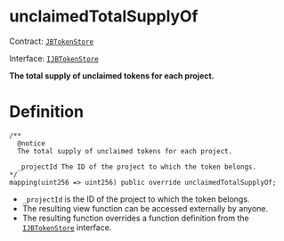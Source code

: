 # unclaimedTotalSupplyOf

Contract: [`JBTokenStore`](../)​‌

Interface: [`IJBTokenStore`](../../../interfaces/ijbtokenstore.md)

**The total supply of unclaimed tokens for each project.**

# Definition

```solidity
/**
  @notice
  The total supply of unclaimed tokens for each project.

  _projectId The ID of the project to which the token belongs.
*/
mapping(uint256 => uint256) public override unclaimedTotalSupplyOf;
```

* `_projectId` is the ID of the project to which the token belongs.
* The resulting view function can be accessed externally by anyone.
* The resulting function overrides a function definition from the [`IJBTokenStore`](../../../interfaces/ijbtokenstore.md) interface.
